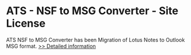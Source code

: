 # ATS - NSF to MSG Converter - Site License
ATS NSF to MSG Converter has been Migration of Lotus Notes to Outlook MSG format.
[>> Detailed information](https://secure.shareit.com/shareit/product.html?productid=300778864&affiliateid=200057808)